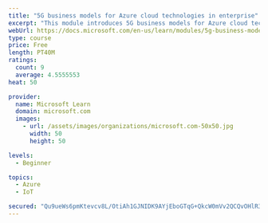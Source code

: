 ```yaml
---
title: "5G business models for Azure cloud technologies in enterprise"
excerpt: "This module introduces 5G business models for Azure cloud technologies."
webUrl: https://docs.microsoft.com/en-us/learn/modules/5g-business-models/
type: course
price: Free
length: PT40M
ratings:
  count: 9
  average: 4.5555553
heat: 50

provider:
  name: Microsoft Learn
  domain: microsoft.com
  images:
    - url: /assets/images/organizations/microsoft.com-50x50.jpg
      width: 50
      height: 50

levels:
  - Beginner

topics:
  - Azure
  - IoT

secured: "Qu9ueWs6pmKtevcv8L/OtiAh1GJNIDK9AYjEboGTqG+QkcW0mVv2QCQvOHlR3guapJxuIK9v0Eyh88q8+2qVmc707Ypps78/8azJWLLWx5PpD7FzTjql/KN9U6/FIwD3KJuI/NsnrpgN0Of7VQ9BQCKCENVIQXPp9h+fOP+p42FBSJr+OSTFpJykxvfGtkdScvAyWikoK41MSe9Je2XafOdmbVrqH1GqXaW37wChvurNykgPvQKiDqQ6fk0W4DFpMq/HpPY4yaEDziDnWoYkkSUUNQM4aHjCK+M5M+lEKdzYaR12jLxbom6pI8xsK0rYf/v6mYYEgJKO9jaWK5poJBFYtMZ0i6DIhvdyi2eqzEOzl4nW4qGQxv0XrhGoDk14mKQAvV+wDQQ6SLwmAVkX+Gpdzui5nM4StgVdcycmlo4=;hoJ633Kk7MwivgtNMZ/8Jw=="
---
```


